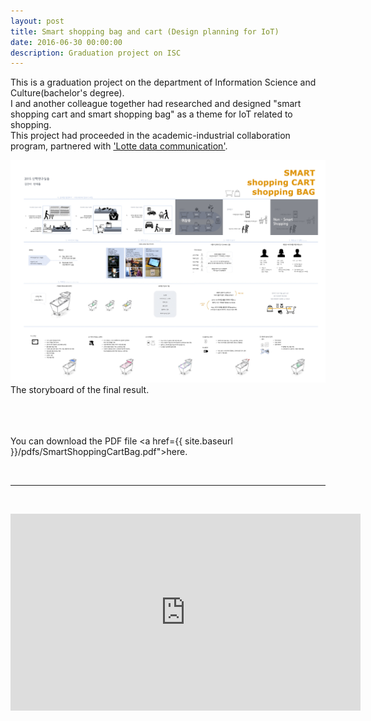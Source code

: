```yaml
---
layout: post
title: Smart shopping bag and cart (Design planning for IoT)
date: 2016-06-30 00:00:00
description: Graduation project on ISC
---
```

This is a graduation project on the department of Information Science and Culture(bachelor's degree). <br/>
I and another colleague together had researched and designed "smart shopping cart and smart shopping bag" as a theme for IoT related to shopping. <br/>
This project had proceeded in the academic-industrial collaboration program, partnered with <a href="https://www.ldcc.co.kr/en/index.asp" target="blank">'Lotte data communication'</a>.



<img class="col three" src="/img/10.jpg" alt="" title="storyboard"/>
<br/>
<div class="col three caption">
The storyboard of the final result.
</div>
<br/><br/><br/>

<object data="{{ site.baseurl }}/pdfs/SmartShoppingCartBag.pdf" width="100%" height="580" type="application/pdf"> <p>You can download the PDF file <a href={{ site.baseurl }}/pdfs/SmartShoppingCartBag.pdf">here</a>.</p>
</object>
<br/>

***

<br/>
<p align="middle">
<iframe width="560" height="315" src="https://www.youtube.com/embed/SxaWsVJrnxM" frameborder="0" allowfullscreen></iframe></p>

<br/><br/><br/>

